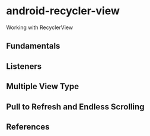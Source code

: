 
# android-recycler-view
Working with RecyclerView

## Fundamentals

## Listeners

## Multiple View Type

## Pull to Refresh and Endless Scrolling

## References
